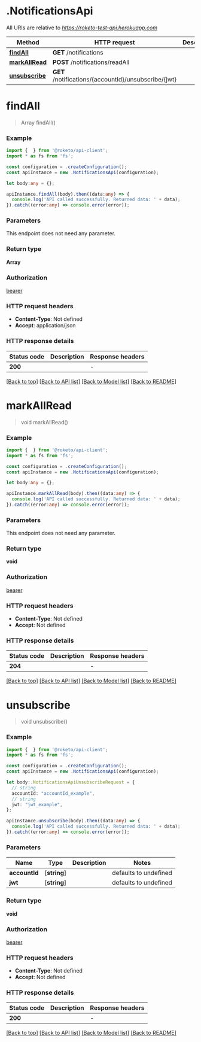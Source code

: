 # .NotificationsApi

All URIs are relative to *https://roketo-test-api.herokuapp.com*

Method | HTTP request | Description
------------- | ------------- | -------------
[**findAll**](NotificationsApi.md#findAll) | **GET** /notifications | 
[**markAllRead**](NotificationsApi.md#markAllRead) | **POST** /notifications/readAll | 
[**unsubscribe**](NotificationsApi.md#unsubscribe) | **GET** /notifications/{accountId}/unsubscribe/{jwt} | 


# **findAll**
> Array<Notification> findAll()


### Example


```typescript
import {  } from '@roketo/api-client';
import * as fs from 'fs';

const configuration = .createConfiguration();
const apiInstance = new .NotificationsApi(configuration);

let body:any = {};

apiInstance.findAll(body).then((data:any) => {
  console.log('API called successfully. Returned data: ' + data);
}).catch((error:any) => console.error(error));
```


### Parameters
This endpoint does not need any parameter.


### Return type

**Array<Notification>**

### Authorization

[bearer](README.md#bearer)

### HTTP request headers

 - **Content-Type**: Not defined
 - **Accept**: application/json


### HTTP response details
| Status code | Description | Response headers |
|-------------|-------------|------------------|
**200** |  |  -  |

[[Back to top]](#) [[Back to API list]](README.md#documentation-for-api-endpoints) [[Back to Model list]](README.md#documentation-for-models) [[Back to README]](README.md)

# **markAllRead**
> void markAllRead()


### Example


```typescript
import {  } from '@roketo/api-client';
import * as fs from 'fs';

const configuration = .createConfiguration();
const apiInstance = new .NotificationsApi(configuration);

let body:any = {};

apiInstance.markAllRead(body).then((data:any) => {
  console.log('API called successfully. Returned data: ' + data);
}).catch((error:any) => console.error(error));
```


### Parameters
This endpoint does not need any parameter.


### Return type

**void**

### Authorization

[bearer](README.md#bearer)

### HTTP request headers

 - **Content-Type**: Not defined
 - **Accept**: Not defined


### HTTP response details
| Status code | Description | Response headers |
|-------------|-------------|------------------|
**204** |  |  -  |

[[Back to top]](#) [[Back to API list]](README.md#documentation-for-api-endpoints) [[Back to Model list]](README.md#documentation-for-models) [[Back to README]](README.md)

# **unsubscribe**
> void unsubscribe()


### Example


```typescript
import {  } from '@roketo/api-client';
import * as fs from 'fs';

const configuration = .createConfiguration();
const apiInstance = new .NotificationsApi(configuration);

let body:.NotificationsApiUnsubscribeRequest = {
  // string
  accountId: "accountId_example",
  // string
  jwt: "jwt_example",
};

apiInstance.unsubscribe(body).then((data:any) => {
  console.log('API called successfully. Returned data: ' + data);
}).catch((error:any) => console.error(error));
```


### Parameters

Name | Type | Description  | Notes
------------- | ------------- | ------------- | -------------
 **accountId** | [**string**] |  | defaults to undefined
 **jwt** | [**string**] |  | defaults to undefined


### Return type

**void**

### Authorization

[bearer](README.md#bearer)

### HTTP request headers

 - **Content-Type**: Not defined
 - **Accept**: Not defined


### HTTP response details
| Status code | Description | Response headers |
|-------------|-------------|------------------|
**200** |  |  -  |

[[Back to top]](#) [[Back to API list]](README.md#documentation-for-api-endpoints) [[Back to Model list]](README.md#documentation-for-models) [[Back to README]](README.md)


